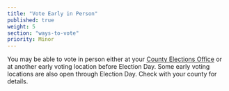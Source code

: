 ```yaml
---
title: "Vote Early in Person"
published: true
weight: 5
section: "ways-to-vote"
priority: Minor
---
```


You may be able to vote in person either at your [County Elections Office](#section-election-office-contact) or at another early voting location before Election Day. Some early voting locations are also open through Election Day. Check with your county for details. 
